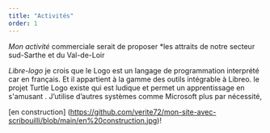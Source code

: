 ```yaml
---
title: "Activités"
order: 1
---
```

_Mon activité_ commerciale serait de proposer 
    *les attraits de notre secteur sud-Sarthe et du Val-de-Loir  

_Libre-logo_ 
je  crois que le Logo est un langage de programmation interprété  car en français. Et il appartient à la gamme des outils intégrable à Libreo. le projet Turtle Logo existe qui est ludique et permet un apprentissage en s'amusant .
J’utilise d’autres systèmes comme  Microsoft plus par nécessité, 



[en construction] (https://github.com/verite72/mon-site-avec-scribouilli/blob/main/en%20construction.jpg)! 